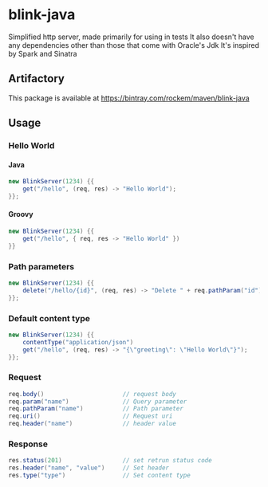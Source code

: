 # blink-java
Simplified http server, made primarily for using in tests
It also doesn't have any dependencies other than those that come with Oracle's Jdk
It's inspired by Spark and Sinatra 

## Artifactory 
This package is available at https://bintray.com/rockem/maven/blink-java

## Usage
### Hello World
#### Java
```java
new BlinkServer(1234) {{
	get("/hello", (req, res) -> "Hello World");
}};
```
#### Groovy
```groovy
new BlinkServer(1234) {{
	get("/hello", { req, res -> "Hello World" })
}}
```
### Path parameters
```java
new BlinkServer(1234) {{
	delete("/hello/{id}", (req, res) -> "Delete " + req.pathParam("id"));
}};
```
### Default content type
```java
new BlinkServer(1234) {{
    contentType("application/json")
    get("/hello", (req, res) -> "{\"greeting\": \"Hello World\"}");
}};
```
### Request
```java
req.body()						// request body
req.param("name")				// Query parameter
req.pathParam("name")			// Path parameter
req.uri()						// Request uri
req.header("name")				// header value 
```
### Response
```java
res.status(201)					// set retrun status code
res.header("name", "value")		// Set header 
res.type("type")				// Set content type
```